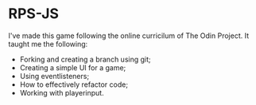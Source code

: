 # RPS-JS

I've made this game following the online curricilum of The Odin Project. It taught me the following:
- Forking and creating a branch using git;
- Creating a simple UI for a game;
- Using eventlisteners;
- How to effectively refactor code;
- Working with playerinput.

